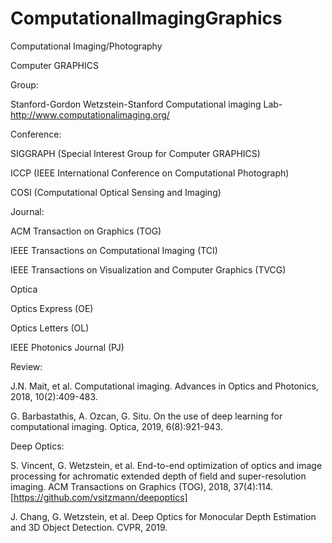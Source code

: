 # ComputationalImagingGraphics
Computational Imaging/Photography

Computer GRAPHICS

Group:

Stanford-Gordon Wetzstein-Stanford Computational imaging Lab-http://www.computationalimaging.org/

Conference:

SIGGRAPH (Special Interest Group for Computer GRAPHICS)

ICCP (IEEE International Conference on Computational Photograph)

COSI (Computational Optical Sensing and Imaging)

Journal:

ACM Transaction on Graphics (TOG)

IEEE Transactions on Computational Imaging (TCI)

IEEE Transactions on Visualization and Computer Graphics (TVCG)

Optica

Optics Express (OE)

Optics Letters (OL)

IEEE Photonics Journal (PJ)

Review:

J.N. Mait, et al. Computational imaging. Advances in Optics and Photonics, 2018, 10(2):409-483.

G. Barbastathis, A. Ozcan, G. Situ. On the use of deep learning for computational imaging. Optica, 2019, 6(8):921-943.

Deep Optics:

S. Vincent, G. Wetzstein, et al. End-to-end optimization of optics and image processing for achromatic extended depth of field and super-resolution imaging. ACM Transactions on Graphics (TOG), 2018, 37(4):114.[https://github.com/vsitzmann/deepoptics]

J. Chang, G. Wetzstein, et al. Deep Optics for Monocular Depth Estimation and 3D Object Detection. CVPR, 2019.
